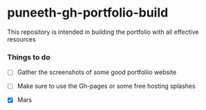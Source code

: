 # puneeth-gh-portfolio-build
 This repository is intended in building the portfolio with all effective resources


### Things to do 

- [ ] Gather the screenshots of some good portfoliio website
- [ ] Make sure to use the Gh-pages or some free hosting splashes
- [x] Mars


